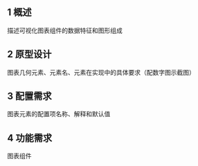 ## 1 概述

描述可视化图表组件的数据特征和图形组成



## 2 原型设计

图表几何元素、元素名、元素在实现中的具体要求（配数字图示截图）



## 3 配置需求

图表元素的配置项名称、解释和默认值



## 4 功能需求

图表组件




